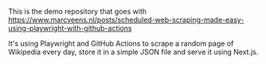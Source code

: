 This is the demo repository that goes with https://www.marcveens.nl/posts/scheduled-web-scraping-made-easy-using-playwright-with-github-actions

It's using Playwright and GitHub Actions to scrape a random page of Wikipedia every day, store it in a simple JSON file and serve it using Next.js. 